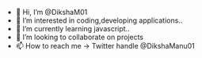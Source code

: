 - 👋 Hi, I’m @DikshaM01
- 👀 I’m interested in coding,developing applications..
- 🌱 I’m currently learning javascript..
- 💞️ I’m looking to collaborate on projects 
- 📫 How to reach me -> Twitter handle @DikshaManu01

<!---
DikshaM01/DikshaM01 is a ✨ special ✨ repository because its `README.md` (this file) appears on your GitHub profile.
You can click the Preview link to take a look at your changes.
--->
